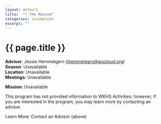 ```yaml
---
layout: default
title:  "* The Ravine"
categories: incomplete
excerpt: ""
---
```


# {{ page.title }}

**Advisor**: Jessie Hemmelgarn (<jhemmelgarn@wscloud.org>)
<br/>**Season**: Unavailable
<br/>**Location**: Unavailable
<br/>**Meetings**: Unavailable

**Mission**: Unavailable

This program has not provided information to WKHS Activities; however, if you are interested in the program, you may learn more by contacting an advisor.

Learn More: Contact an Advisor (above)